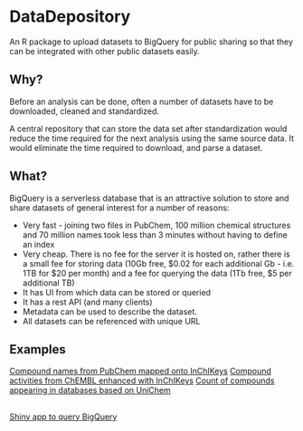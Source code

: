 # DataDepository

An R package to upload datasets to BigQuery for public sharing so that they can be integrated with other public datasets easily.

## Why?

Before an analysis can be done, often a number of datasets have to be downloaded, cleaned and standardized.

A central repository that can store the data set after standardization would reduce the time required for the next analysis using the same source data. It would eliminate the time required to download, and parse a dataset. 

## What?

BigQuery is a serverless database that is an attractive solution to store and share datasets of general interest for a number of reasons:
* Very fast - joining two files in PubChem, 100 million chemical structures and 70 million names took less than 3 minutes without having to define an index
* Very cheap. There is no fee for the server it is hosted on, rather there is a small fee for storing data (10Gb free, $0.02 for each additional Gb - i.e. 1TB for $20 per month) and a fee for querying the data (1Tb free, $5 per additional TB)
* It has UI from which data can be stored or queried
* It has a rest API (and many clients)
* Metadata can be used to describe the dataset.
* All datasets can be referenced with unique URL

## Examples
[Compound names from PubChem mapped onto InChIKeys](https://bigquery.cloud.google.com/dataset/decisive-coder-171820:dataflow_output)
[Compound activities from ChEMBL enhanced with InChIKeys](https://bigquery.cloud.google.com/dataset/decisive-coder-171820:Chembl)
[Count of compounds appearing in databases based on UniChem](https://bigquery.cloud.google.com/dataset/decisive-coder-171820:UniChem)

## 

[Shiny app to query BigQuery](https://github.com/MarkEdmondson1234/BigQuery-Visualiser)